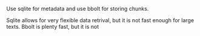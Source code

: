 Use sqlite for metadata and use bbolt for storing chunks.

Sqlite allows for very flexible data retrival, but it is not fast enough for large texts.
Bbolt is plenty fast, but it is not